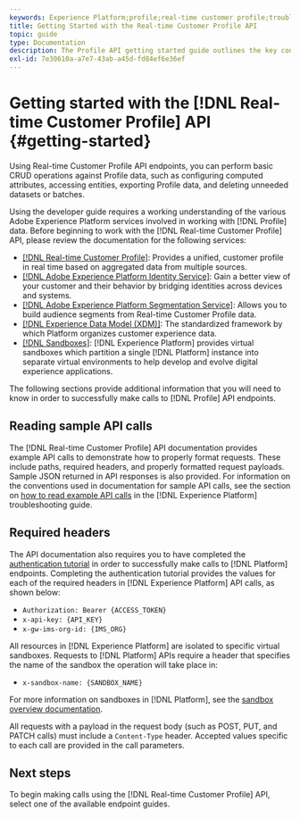 ```yaml
---
keywords: Experience Platform;profile;real-time customer profile;troubleshooting;API
title: Getting Started with the Real-time Customer Profile API
topic: guide
type: Documentation
description: The Profile API getting started guide outlines the key concepts and basic functionality that you need to know in order to use Real-time Customer Profile API endpoints to perform basic CRUD operations against Profile data.
exl-id: 7e30610a-a7e7-43ab-a45d-fd84ef6e36ef
---
```

# Getting started with the [!DNL Real-time Customer Profile] API {#getting-started}

Using Real-time Customer Profile API endpoints, you can perform basic CRUD operations against Profile data, such as configuring computed attributes, accessing entities, exporting Profile data, and deleting unneeded datasets or batches.

Using the developer guide requires a working understanding of the various Adobe Experience Platform services involved in working with [!DNL Profile] data. Before beginning to work with the [!DNL Real-time Customer Profile] API, please review the documentation for the following services:

* [[!DNL Real-time Customer Profile]](../home.md): Provides a unified, customer profile in real time based on aggregated data from multiple sources.
* [[!DNL Adobe Experience Platform Identity Service]](../../identity-service/home.md): Gain a better view of your customer and their behavior by bridging identities across devices and systems.
* [[!DNL Adobe Experience Platform Segmentation Service]](../../segmentation/home.md): Allows you to build audience segments from Real-time Customer Profile data.
* [[!DNL Experience Data Model (XDM)]](../../xdm/home.md): The standardized framework by which Platform organizes customer experience data.
* [[!DNL Sandboxes]](../../sandboxes/home.md): [!DNL Experience Platform] provides virtual sandboxes which partition a single [!DNL Platform] instance into separate virtual environments to help develop and evolve digital experience applications.

The following sections provide additional information that you will need to know in order to successfully make calls to [!DNL Profile] API endpoints.

## Reading sample API calls

The [!DNL Real-time Customer Profile] API documentation provides example API calls to demonstrate how to properly format requests. These include paths, required headers, and properly formatted request payloads. Sample JSON returned in API responses is also provided. For information on the conventions used in documentation for sample API calls, see the section on [how to read example API calls](../../landing/troubleshooting.md#how-do-i-format-an-api-request) in the [!DNL Experience Platform] troubleshooting guide.

## Required headers

The API documentation also requires you to have completed the [authentication tutorial](https://www.adobe.com/go/platform-api-authentication-en) in order to successfully make calls to [!DNL Platform] endpoints. Completing the authentication tutorial provides the values for each of the required headers in [!DNL Experience Platform] API calls, as shown below:

* `Authorization: Bearer {ACCESS_TOKEN}`
* `x-api-key: {API_KEY}`
* `x-gw-ims-org-id: {IMS_ORG}`

All resources in [!DNL Experience Platform] are isolated to specific virtual sandboxes. Requests to [!DNL Platform] APIs require a header that specifies the name of the sandbox the operation will take place in:

* `x-sandbox-name: {SANDBOX_NAME}`

For more information on sandboxes in [!DNL Platform], see the [sandbox overview documentation](../../sandboxes/home.md). 

All requests with a payload in the request body (such as POST, PUT, and PATCH calls) must include a `Content-Type` header. Accepted values specific to each call are provided in the call parameters.

## Next steps

To begin making calls using the [!DNL Real-time Customer Profile] API, select one of the available endpoint guides.

